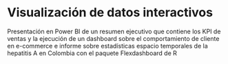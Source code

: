 # Visualización de datos interactivos
Presentación en Power BI de un resumen ejecutivo que contiene los KPI de ventas y la ejecución de un dashboard sobre el comportamiento de cliente en e-commerce e informe sobre estadísticas espacio temporales de la hepatitis A en Colombia con el paquete Flexdashboard de R
